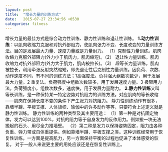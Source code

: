 ```yaml
---
layout: post
title:  "增长力量的训练方式"
date:   2015-07-27 23:34:56 +0530
categories: fitness
---
```

增长力量的最佳方式是综合动力性训练、静力性训练和退让性训练。
<strong>1.动力性训练</strong>：以肌肉收缩力克服和对抗外部阻力，使肌肉张力不变、长度改变的力量训练方法。目的是发展最大力量、速度力量或是力量耐力。
（1）克制性力量训练。肌肉收缩力克服外部阻力(外力小于肌肉力，肌肉缩短)。（2） 退让性力量训练。肌肉收缩力对抗外部阻力(外力大于肌力，肌肉被拉长)。（3） 超等长力量训练。肌肉被拉长，利用牵张反射突然缩短，即先退让性后克制性力量训练。因负荷、次数、动作速度不同，有不同的训练方法；1高强度法。负荷强大组数次数少，用于发展最大力量。2 重复法。负荷强度中组数次数较多，用于发展速度力量。3 极限用力法。负荷强度小，组数次数多，速度快，用于发展力量耐力。
<strong>2.静力性训练</strong>又叫等长训练，是一种保持某一特定姿势对抗阻力的训练方法。对应肌肉的等长收缩——肌肉在保持长度不变的条件下产生张力对抗阻力。
静力性训练动作有很多，靠墙半蹲、平板支撑、人体旗帜、瑜伽中的许多动作等等，只要符合上述定义就是静力性训练。
静力性训练的两种类型及其主要用途：
（1）第一种是对抗固定物体，发力可以达到100%，对抗的阻力等于自身发力的反作用力。例如搬一块无法搬起的石头、用尽全力推墙壁。
（2）第二种是发力以保持姿势固定，阻力由各种负重、弹力带或自体重提供。例如靠墙半蹲、平板支撑之类。这种训练经常用于恢复性训练，一方面是提高肌力，另一方面保持平衡的过程也促进了本体感受的恢复。
对于一般人来说更主要的用处应该还是在恢复性训练上。